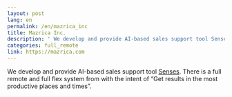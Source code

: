 ```yaml
---
layout: post
lang: en
permalink: /en/mazrica_inc
title: Mazrica Inc.
description: ' We develop and provide AI-based sales support tool Senses. There is a full remote and full flex system from with the intent of “Get results in the most productive places and times”. '
categories: full_remote
link: https://mazrica.com
---
```


<p>We develop and provide AI-based sales support tool <a href="https://product-senses.mazrica.com/">Senses</a>. There is a full remote and full flex system from with the intent of “Get results in the most productive places and times”.</p>
